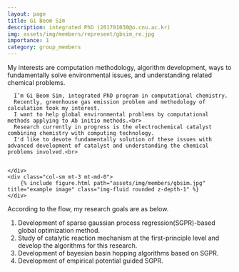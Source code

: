 ```yaml
---
layout: page
title: Gi Beom Sim
description: integrated PhD (201701030@o.cnu.ac.kr)
img: assets/img/members/represent/gbsim_re.jpg
importance: 1
category: group_members
---
```


<div class="row">
    <div class="col-sm mt-3 mt-md-0">
      My interests are computation methodology, algorithm development, ways to fundamentally solve environmental issues, and understanding related chemical problems.<br>
      
      I’m Gi Beom Sim, integrated PhD program in computational chemistry. 
      Recently, greenhouse gas emission problem and methodology of calculation took my interest. 
      I want to help global environmental problems by computational methods applying to Ab initio methods.<br>
      Research currently in progress is the electrochemical catalyst combining chemistry with computing technology. 
      I'd like to devote fundamentally solution of these issues with advanced development of catalyst and understanding the chemical problems involved.<br>
          
      
    </div>
    <div class="col-sm mt-3 mt-md-0">
        {% include figure.html path="assets/img/members/gbsim.jpg" title="example image" class="img-fluid rounded z-depth-1" %}
    </div>
</div>

According to the flow, my research goals are as below.

1. Development of sparse gaussian process regression(SGPR)-based global optimization method.
2. Study of catalytic reaction mechanism at the first-principle level and develop the algorithms for this research.
3. Development of bayesian basin hopping algorithms based on SGPR.
4. Development of empirical potential guided SGPR.
